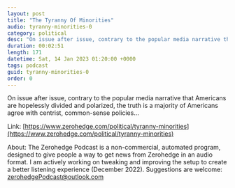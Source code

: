 ```yaml
---
layout: post
title: "The Tyranny Of Minorities"
audio: tyranny-minorities-0
category: political
desc: "On issue after issue, contrary to the popular media narrative that Americans are hopelessly divided and polarized, the truth is a majority of Americans agree with centrist, common-sense policies..."
duration: 00:02:51
length: 171
datetime: Sat, 14 Jan 2023 01:20:00 +0000
tags: podcast
guid: tyranny-minorities-0
order: 0
---
```

On issue after issue, contrary to the popular media narrative that Americans are hopelessly divided and polarized, the truth is a majority of Americans agree with centrist, common-sense policies...

Link: [https://www.zerohedge.com/political/tyranny-minorities](https://www.zerohedge.com/political/tyranny-minorities)

About: The Zerohedge Podcast is a non-commercial, automated program, designed to give people a way to get news from Zerohedge in an audio format.  I am actively working on tweaking and improving the setup to create a better listening experience (December 2022).  Suggestions are welcome: [zerohedgePodcast@outlook.com](mailto:zerohedgePodcast@outlook.com)